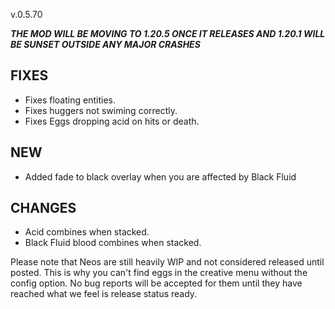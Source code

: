 v.0.5.70

***THE MOD WILL BE MOVING TO 1.20.5 ONCE IT RELEASES AND 1.20.1 WILL BE SUNSET OUTSIDE ANY MAJOR CRASHES***

## FIXES
- Fixes floating entities.
- Fixes huggers not swiming correctly.
- Fixes Eggs dropping acid on hits or death.

## NEW
- Added fade to black overlay when you are affected by Black Fluid

## CHANGES
- Acid combines when stacked.
- Black Fluid blood combines when stacked.

Please note that Neos are still heavily WIP and not considered released until posted. This is why you can't find eggs in the creative menu without the config option.
No bug reports will be accepted for them until they have reached what we feel is release status ready.